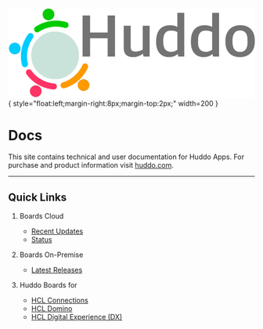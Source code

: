 ![Huddo Suite](assets/images/huddo-logo-72.png){ style="float:left;margin-right:8px;margin-top:2px;" width=200 }

# Docs

This site contains technical and user documentation for Huddo Apps. For purchase and product information visit [huddo.com](https://www.huddo.com).

---

## Quick Links

1. Boards Cloud

    - [Recent Updates](./boards/cloud/updates.md)
    - [Status](./status.md)

1. Boards On-Premise

    - [Latest Releases](./boards/releases.md)

1. Huddo Boards for

    - [HCL Connections](./boards/cp/index.md)
    - [HCL Domino](./boards/domino/index.md)
    - [HCL Digital Experience (DX)](./boards/dx/index.md)
